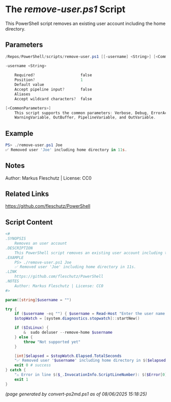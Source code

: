 The *remove-user.ps1* Script
===========================

This PowerShell script removes an existing user account including the home directory.

Parameters
----------
```powershell
/Repos/PowerShell/scripts/remove-user.ps1 [[-username] <String>] [<CommonParameters>]

-username <String>
    
    Required?                    false
    Position?                    1
    Default value                
    Accept pipeline input?       false
    Aliases                      
    Accept wildcard characters?  false

[<CommonParameters>]
    This script supports the common parameters: Verbose, Debug, ErrorAction, ErrorVariable, WarningAction, 
    WarningVariable, OutBuffer, PipelineVariable, and OutVariable.
```

Example
-------
```powershell
PS> ./remove-user.ps1 Joe
✅ Removed user 'Joe' including home directory in 11s.

```

Notes
-----
Author: Markus Fleschutz | License: CC0

Related Links
-------------
https://github.com/fleschutz/PowerShell

Script Content
--------------
```powershell
<#
.SYNOPSIS
	Removes an user account
.DESCRIPTION
	This PowerShell script removes an existing user account including the home directory.
.EXAMPLE
	PS> ./remove-user.ps1 Joe
	✅ Removed user 'Joe' including home directory in 11s.
.LINK
	https://github.com/fleschutz/PowerShell
.NOTES
	Author: Markus Fleschutz | License: CC0
#>

param([string]$username = "")

try {
	if ($username -eq "") { $username = Read-Host "Enter the user name to remove" }
	$stopWatch = [system.diagnostics.stopwatch]::startNew()

	if ($IsLinux) {
		&  sudo deluser --remove-home $username
	} else {
		throw "Not supported yet"
	}

	[int]$elapsed = $stopWatch.Elapsed.TotalSeconds
	"✅ Removed user '$username' including home directory in $($elapsed)s."
	exit 0 # success
} catch {
	"⚠️ Error in line $($_.InvocationInfo.ScriptLineNumber): $($Error[0])"
	exit 1
}
```

*(page generated by convert-ps2md.ps1 as of 08/06/2025 15:18:25)*
